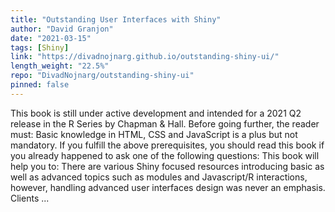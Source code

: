 ```yaml
---
title: "Outstanding User Interfaces with Shiny"
author: "David Granjon"
date: "2021-03-15"
tags: [Shiny]
link: "https://divadnojnarg.github.io/outstanding-shiny-ui/"
length_weight: "22.5%"
repo: "DivadNojnarg/outstanding-shiny-ui"
pinned: false
---
```


This book is still under active development and intended for a 2021 Q2 release in the R Series by Chapman
& Hall. Before going further, the reader must: Basic knowledge in HTML, CSS and JavaScript is a plus but not mandatory. If you fulfill the above prerequisites, you should read this book if you already happened to ask one of the following questions: This book will help you to: There are various Shiny focused resources introducing basic as well as advanced topics such as modules and Javascript/R interactions, however, handling advanced user interfaces design was never an emphasis. Clients ...
